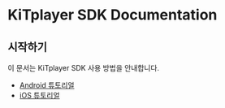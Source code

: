 # KiTplayer SDK Documentation

## 시작하기

이 문서는 KiTplayer SDK 사용 방법을 안내합니다.

- [Android 튜토리얼](Android/tutorial.md)
- [iOS 튜토리얼](iOS/tutorial.md)
